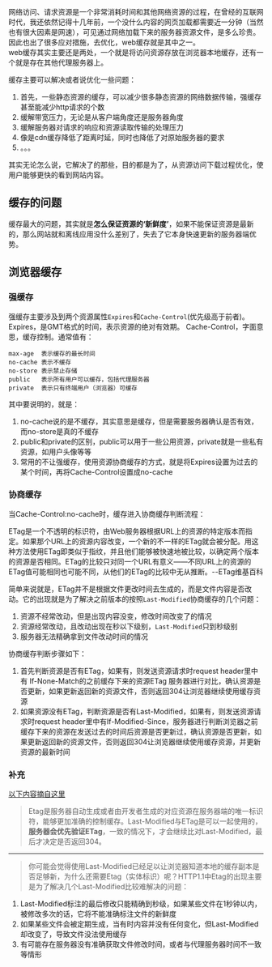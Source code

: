 网络访问、请求资源是一个非常消耗时间和其他网络资源的过程，在曾经的互联网时代，我还依然记得十几年前，一个没什么内容的网页加载都需要近一分钟（当然也有很大因素是网速），可见通过网络加载下来的服务器资源文件，是多么珍贵。因此也出了很多应对措施，去优化，web缓存就是其中之一。  
web缓存其实主要还是两处，一个就是将访问资源存放在浏览器本地缓存，还有一个就是存在其他代理服务器上。   

缓存主要可以解决或者说优化一些问题：  
1. 首先，一些静态资源的缓存，可以减少很多静态资源的网络数据传输，强缓存甚至能减少http请求的个数
2. 缓解带宽压力，无论是从客户端角度还是服务器角度
3. 缓解服务器对请求的响应和资源读取传输的处理压力
4. 像是cdn缓存降低了距离时延，同时也降低了对原始服务器的要求
5. 。。。
  

其实无论怎么说，它解决了的那些，目的都是为了，从资源访问下载过程优化，使用户能够更快的看到网站内容。  

## 缓存的问题  
缓存最大的问题，其实就是**怎么保证资源的‘新鲜度’**，如果不能保证资源是最新的，那么网站就和离线应用没什么差别了，失去了它本身快速更新的服务器端优势。  

## 浏览器缓存  
### 强缓存  
强缓存主要涉及到两个资源属性```Expires```和```Cache-Control```(优先级高于前者)。
Expires，是GMT格式的时间，表示资源的绝对有效期。
Cache-Control，字面意思，缓存控制。通常值有：
```
max-age  表示缓存的最长时间
no-cache 表示不缓存
no-store 表示禁止存储
public   表示所有用户可以缓存，包括代理服务器
private  表示只有终端用户（浏览器）可缓存
```  

其中要说明的，就是：  
1. no-cache说的是不缓存，其实意思是缓存，但是需要服务器确认是否有效，而no-store是真的不缓存
2. public和private的区别，public可以用于一些公用资源，private就是一些私有资源，如用户头像等等
3. 常用的不让强缓存，使用资源协商缓存的方式，就是将Expires设置为过去的某个时间，再将Cache-Control设置成no-cache  


### 协商缓存  
当Cache-Control:no-cache时，缓存进入协商缓存判断流程：  

ETag是一个不透明的标识符，由Web服务器根据URL上的资源的特定版本而指定。如果那个URL上的资源内容改变，一个新的不一样的ETag就会被分配。用这种方法使用ETag即类似于指纹，并且他们能够被快速地被比较，以确定两个版本的资源是否相同。ETag的比较只对同一个URL有意义——不同URL上的资源的ETag值可能相同也可能不同，从他们的ETag的比较中无从推断。--ETag维基百科

简单来说就是，ETag并不是根据文件更改时间去生成的，而是文件内容是否改动。它的出现就是为了解决之前版本的按照`Last-Modified`协商缓存的几个问题：  

1. 资源不经常改动，但是出现内容没变，修改时间改变了的情况
2. 资源经常改动，且改动出现在秒以下级别，`Last-Modified`只到秒级别
3. 服务器无法精确拿到文件改动时间的情况

协商缓存判断步骤如下：  

1. 首先判断资源是否有ETag，如果有，则发送资源请求时request header里中有	If-None-Match的之前缓存下来的资源ETag 服务器进行对比，确认资源是否更新，如果更新返回新的资源文件，否则返回304让浏览器继续使用缓存资源
2. 如果资源没有ETag，判断资源是否有Last-Modified，如果有，则发送资源请求时request header里中有If-Modified-Since，服务器进行判断浏览器之前缓存下来的资源在发送过去的时间后资源是否更新过，确认资源是否更新，如果更新返回新的资源文件，否则返回304让浏览器继续使用缓存资源，并更新资源的最新时间


### 补充

[以下内容摘自这里](https://www.cnblogs.com/slly/p/6732749.html)
> Etag是服务器自动生成或者由开发者生成的对应资源在服务器端的唯一标识符，能够更加准确的控制缓存。Last-Modified与ETag是可以一起使用的，**服务器会优先验证ETag**，一致的情况下，才会继续比对Last-Modified，最后才决定是否返回304。  

---
> 你可能会觉得使用Last-Modified已经足以让浏览器知道本地的缓存副本是否足够新，为什么还需要Etag（实体标识）呢？HTTP1.1中Etag的出现主要是为了解决几个Last-Modified比较难解决的问题：  
1. Last-Modified标注的最后修改只能精确到秒级，如果某些文件在1秒钟以内，被修改多次的话，它将不能准确标注文件的新鲜度
2. 如果某些文件会被定期生成，当有时内容并没有任何变化，但Last-Modified却改变了，导致文件没法使用缓存
3. 有可能存在服务器没有准确获取文件修改时间，或者与代理服务器时间不一致等情形

